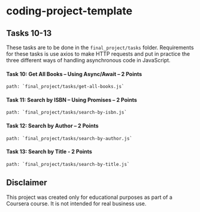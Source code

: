 # coding-project-template

## Tasks 10-13

These tasks are to be done in the `final_project/tasks` folder.
Requirements for these tasks is use axios to make HTTP requests and put
in practice the three different ways of handling asynchronous code in JavaScript.


#### Task 10: Get All Books – Using Async/Await – 2 Points
    path: `final_project/tasks/get-all-books.js`

#### Task 11: Search by ISBN – Using Promises – 2 Points
    path: `final_project/tasks/search-by-isbn.js`
    
#### Task 12: Search by Author – 2 Points
    path: `final_project/tasks/search-by-author.js`

#### Task 13: Search by Title - 2 Points
    path: `final_project/tasks/search-by-title.js`


## Disclaimer
This project was created only for educational purposes as part of a Coursera course.
It is not intended for real business use.